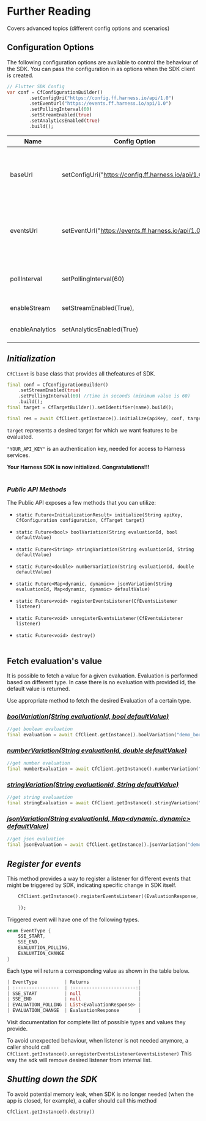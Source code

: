 # Further Reading

Covers advanced topics (different config options and scenarios)

## Configuration Options
The following configuration options are available to control the behaviour of the SDK.
You can pass the configuration in as options when the SDK client is created.
```dart
// Flutter SDK Config
var conf = CfConfigurationBuilder()
        .setConfigUri("https://config.ff.harness.io/api/1.0")
        .setEventUrl("https://events.ff.harness.io/api/1.0")
        .setPollingInterval(60)
        .setStreamEnabled(true)
        .setAnalyticsEnabled(true)
        .build();
```

| Name            | Config Option                                            | Description                                                                                                                                      | default                              |
|-----------------|----------------------------------------------------------|--------------------------------------------------------------------------------------------------------------------------------------------------|--------------------------------------|
| baseUrl         | setConfigUri("https://config.ff.harness.io/api/1.0")     | the URL used to fetch feature flag evaluations. You should change this when using the Feature Flag proxy to http://localhost:7000                | https://config.ff.harness.io/api/1.0 |
| eventsUrl       | setEventUrl("https://events.ff.harness.io/api/1.0"),     | the URL used to post metrics data to the feature flag service. You should change this when using the Feature Flag proxy to http://localhost:7000 | https://events.ff.harness.io/api/1.0 |
| pollInterval    | setPollingInterval(60)                                   | when running in stream mode, the interval in seconds that we poll for changes.                                                                   | 60                                   |
| enableStream    | setStreamEnabled(True),                                  | Enable streaming mode.                                                                                                                           | true                                 |
| enableAnalytics | setAnalyticsEnabled(True)                                | Enable analytics.  Metrics data is posted every 60s                                                                                              | true                                 |

## **_Initialization_**
`CfClient` is base class that provides all thefeatures of SDK.

```Dart
final conf = CfConfigurationBuilder()
    .setStreamEnabled(true)
    .setPollingInterval(60) //time in seconds (minimum value is 60)
    .build();
final target = CfTargetBuilder().setIdentifier(name).build();

final res = await CfClient.getInstance().initialize(apiKey, conf, target);
```
`target` represents a desired target for which we want features to be evaluated.

`"YOUR_API_KEY"` is an authentication key, needed for access to Harness services.

**Your Harness SDK is now initialized. Congratulations!!!**
<br><br>
### **_Public API Methods_** ###
The Public API exposes a few methods that you can utilize:

* `static Future<InitializationResult> initialize(String apiKey, CfConfiguration configuration, CfTarget target)`

* `static Future<bool> boolVariation(String evaluationId, bool defaultValue)`

* `static Future<String> stringVariation(String evaluationId, String defaultValue)`

* `static Future<double> numberVariation(String evaluationId, double defaultValue)`

* `static Future<Map<dynamic, dynamic>> jsonVariation(String evaluationId, Map<dynamic, dynamic> defaultValue)`

* `static Future<void> registerEventsListener(CfEventsListener listener) `

* `static Future<void> unregisterEventsListener(CfEventsListener listener) `

* `static Future<void> destroy()`
  <br><br>


## Fetch evaluation's value
It is possible to fetch a value for a given evaluation. Evaluation is performed based on different type. In case there is no evaluation with provided id, the default value is returned.

Use appropriate method to fetch the desired Evaluation of a certain type.
### <u>_boolVariation(String evaluationId, bool defaultValue)_</u>

```Dart
//get boolean evaluation
final evaluation = await CfClient.getInstance().boolVariation("demo_bool_evaluation", false);
```
### <u>_numberVariation(String evaluationId, double defaultValue)_</u>
```Dart
//get number evaluation
final numberEvaluation = await CfClient.getInstance().numberVariation("demo_number_evaluation", 0);
```

### <u>_stringVariation(String evaluationId, String defaultValue)_</u>
```Dart
//get string evaluaation
final stringEvaluation = await CfClient.getInstance().stringVariation("demo_string_evaluation", "default");
```
### <u>_jsonVariation(String evaluationId, Map<dynamic, dynamic> defaultValue)_</u>
```Dart
//get json evaluation
final jsonEvaluation = await CfClient.getInstance().jsonVariation("demo_json_evaluation", {});

```

## _Register for events_
This method provides a way to register a listener for different events that might be triggered by SDK, indicating specific change in SDK itself.

```Dart
    CfClient.getInstance().registerEventsListener((EvaluationResponse, EventType) {
     
    });

```

Triggered event will have one of the following types.

```Dart
enum EventType {
    SSE_START,
    SSE_END,
    EVALUATION_POLLING,
    EVALUATION_CHANGE
}
```

Each type will return a corresponding value as shown in the table below.
```Dart
| EventType          | Returns                  |
| :----------------  | :-----------------------:|
| SSE_START          | null                     |
| SSE_END            | null                     |
| EVALUATION_POLLING | List<EvaluationResponse> |
| EVALUATION_CHANGE  | EvaluationResponse       |

```
Visit documentation for complete list of possible types and values they provide.

To avoid unexpected behaviour, when listener is not needed anymore, a caller should call
`CfClient.getInstance().unregisterEventsListener(eventsListener)`
This way the sdk will remove desired listener from internal list.

## _Shutting down the SDK_
To avoid potential memory leak, when SDK is no longer needed (when the app is closed, for example), a caller should call this method
```Dart
CfClient.getInstance().destroy()
```

